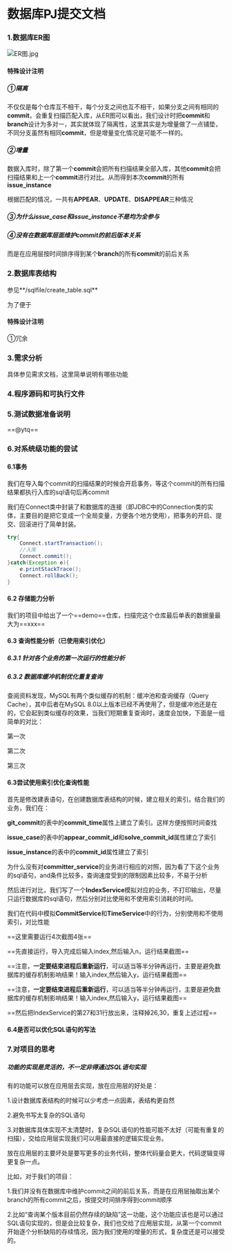 # 数据库PJ提交文档

### 1.数据库ER图

![ER图.jpg](https://s2.loli.net/2022/12/24/fFgTQXKOBuAkUn5.jpg)

#### 特殊设计注明

##### ①隔离

不仅仅是每个仓库互不相干，每个分支之间也互不相干，如果分支之间有相同的**commit**，会重复扫描匹配入库，从ER图可以看出，我们设计时把**commit**和**branch**设计为多对一，其实就体现了隔离性，这里其实是为增量做了一点铺垫，不同分支虽然有相同**commit**，但是增量变化情况是可能不一样的。

##### ②增量

数据入库时，除了第一个**commit**会把所有扫描结果全部入库，其他**commit**会把扫描结果和上一个**commit**进行对比。从而得到本次**commit**的所有**issue_instance**

根据匹配的情况，一共有**APPEAR**、**UPDATE**、**DISAPPEAR**三种情况

##### ③为什么issue_case和issue_instance不是均为全参与



##### ④没有在数据库层面维护commit的前后版本关系

而是在应用层按时间排序得到某个**branch**的所有**commit**的前后关系

### 2.数据库表结构

参见**/sqlfile/create_table.sql**

为了便于

#### 特殊设计注明

①冗余







### 3.需求分析

具体参见需求文档，这里简单说明有哪些功能



### 4.程序源码和可执行文件



### 5.测试数据准备说明

==@ytq==







### 6.对系统级功能的尝试

#### 6.1事务

我们在导入每个commit的扫描结果的时候会开启事务，等这个commit的所有扫描结果都执行入库的sql语句后再commit

我们在Connect类中封装了和数据库的连接（即JDBC中的Connection类的实体，主要目的是把它变成一个全局变量，方便各个地方使用），把事务的开启、提交、回滚进行了简单封装。

```Java
try{
    Connect.startTransaction();
    //入库
    Connect.commit();
}catch(Exception e){
    e.printStackTrace();
    Connect.rollBack();
}

```

#### 6.2 存储能力分析

我们的项目中给出了一个==demo==仓库，扫描完这个仓库最后单表的数据量最大为==xxx==

#### 6.3 查询性能分析（已使用索引优化）

##### 6.3.1 针对各个业务的第一次运行的性能分析





##### 6.3.2 数据库缓冲机制优化重复查询

查阅资料发现，MySQL有两个类似缓存的机制：缓冲池和查询缓存（Query Cache），其中后者在MySQL 8.0以上版本已经不再使用了，但是缓冲池还是在的，它会起到类似缓存的效果，当我们短期重复查询时，速度会加快，下面是一组简单的对比：

第一次

第二次

第三次







#### 6.3尝试使用索引优化查询性能

首先是修改建表语句，在创建数据库表结构的时候，建立相关的索引。结合我们的业务，我们在：

**git_commit**的表中的**commit_time**属性上建立了索引。这样方便按照时间查找

**issue_case**的表中的**appear_commit_id**和**solve_commit_id**属性建立了索引

**issue_instance**的表中的**commit_id**属性建立了索引

为什么没有对**committer_service**的业务进行相应的对照，因为看了下这个业务的sql语句，and条件比较多，查询速度受到的限制因素比较多，不易于分析

然后进行对比，我们写了一个**IndexService**模拟对应的业务，不打印输出，尽量只运行数据库的sql语句，然后分别对比使用和不使用索引消耗的时间。

我们在代码中模拟**CommitService**和**TimeService**中的行为，分别使用和不使用索引，对比性能

==这里需要运行4次截图4张==

==先直接运行，导入完成后输入index,然后输入n，运行结果截图==

==注意，**一定要结束进程后重新运行**，可以适当等半分钟再运行，主要是避免数据库的缓存机制影响结果！输入index,然后输入y，运行结果截图==

==注意，**一定要结束进程后重新运行**，可以适当等半分钟再运行，主要是避免数据库的缓存机制影响结果！输入index,然后输入y，运行结果截图==

==然后把IndexService的第27和31行放出来，注释掉26,30，重复上述过程==



#### 6.4是否可以优化SQL语句的写法



### 7.对项目的思考

##### 功能的实现是灵活的，不一定非得通过SQL语句实现

有的功能可以放在应用层去实现，放在应用层的好处是：

1.设计数据库表结构的时候可以少考虑一点因素，表结构更自然

2.避免书写太复杂的SQL语句

3.对数据库具体实现不太清楚时，复杂SQL语句的性能可能不太好（可能有重复的扫描），交给应用层实现我们可以用最直接的逻辑实现业务。

放在应用层的主要坏处是要写更多的业务代码，整体代码量会更大，代码逻辑变得更复杂一点。

比如，对于我们的项目：

1.我们并没有在数据库中维护commit之间的前后关系，而是在应用层抽取出某个branch的所有commit之后，按提交时间排序得到commit顺序

2.比如“查询某个版本目前仍然存续的缺陷”这一功能，这个功能应该也是可以通过SQL语句实现的，但是会比较复杂，我们也交给了应用层实现，从第一个commit开始逐个分析缺陷的存续情况，因为我们使用的增量的形式，复杂度还是可以接受的。





